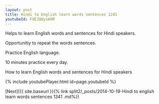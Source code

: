 ```yaml
---
layout: post
title: Hindi to English learn words sentences 1241 
youtubeId: FXEJQQysAXM
---
```

 
 
Helps to learn English words and sentences for Hindi speakers.

Opportunitiy to repeat the words sentences. 

Practice English language. 
 
10 minutes practice every day. 
 
How to learn English words and sentences for Hindi speakers 
 
{% include youtubePlayer.html id=page.youtubeId %}
 
 
[Next]({{ site.baseurl }}{% link  split2/_posts/2014-10-19-Hindi to english learn words sentences 1341 .md%})
 

